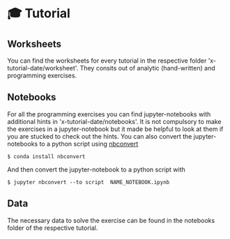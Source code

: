 #  :mortar_board: Tutorial
## Worksheets
You can find the worksheets for every tutorial in the respective folder 'x-tutorial-date/worksheet'.
They consits out of analytic (hand-written) and programming exercises.
## Notebooks
For all the programming exercises you can find jupyter-notebooks with additional hints in 'x-tutorial-date/notebooks'.
It is not compulsory to make the exercises in a jupyter-notebook but it made be helpful to look at them if you are stucked
to check out the hints.
You can also convert the jupyter-notebooks to a python script using [nbconvert](https://nbconvert.readthedocs.io/en/latest/install.html)
```
$ conda install nbconvert
```
And then convert the jupyter-notebook to a python script with
```
$ jupyter nbconvert --to script  NAME_NOTEBOOK.ipynb

```

## Data
The necessary data to solve the exercise can be found in the notebooks folder of the respective tutorial.

